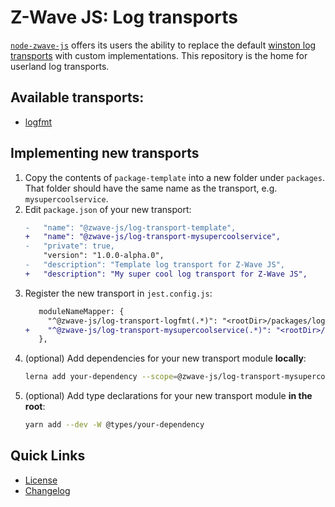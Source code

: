 # Z-Wave JS: Log transports

[`node-zwave-js`](https://github.com/zwave-js/node-zwave-js) offers its users the ability to replace the default [winston log transports](https://github.com/winstonjs/winston) with custom implementations. This repository is the home for userland log transports.

## Available transports:

-   [logfmt](packages/logfmt/README.md)

## Implementing new transports

1. Copy the contents of `package-template` into a new folder under `packages`. That folder should have the same name as the transport, e.g. `mysupercoolservice`.
2. Edit `package.json` of your new transport:
   ```diff
   -   "name": "@zwave-js/log-transport-template",
   +   "name": "@zwave-js/log-transport-mysupercoolservice",
   -   "private": true,
       "version": "1.0.0-alpha.0",
   -   "description": "Template log transport for Z-Wave JS",
   +   "description": "My super cool log transport for Z-Wave JS",
   ```
3. Register the new transport in `jest.config.js`:
   ```diff
      moduleNameMapper: {
        "^@zwave-js/log-transport-logfmt(.*)": "<rootDir>/packages/logfmt/src$1",
   +    "^@zwave-js/log-transport-mysupercoolservice(.*)": "<rootDir>/packages/mysupercoolservice/src$1",
      },
   ```
4. (optional) Add dependencies for your new transport module **locally**:
   ```bash
   lerna add your-dependency --scope=@zwave-js/log-transport-mysupercoolservice
   ```
5. (optional) Add type declarations for your new transport module **in the root**:
   ```bash
   yarn add --dev -W @types/your-dependency
   ```

## Quick Links

-   [License](LICENSE)
-   [Changelog](CHANGELOG.md)
